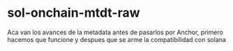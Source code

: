 # sol-onchain-mtdt-raw
Aca van los avances de la metadata antes de pasarlos por Anchor, primero hacemos que funcione y despues que se arme la compatibilidad con solana
